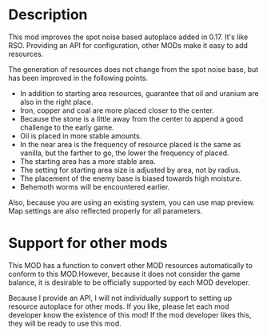 # Description
This mod improves the spot noise based autoplace added in 0.17. It's like RSO. Providing an API for configuration, other MODs make it easy to add resources.

The generation of resources does not change from the spot noise base, but has been improved in the following points.
- In addition to starting area resources, guarantee that oil and uranium are also in the right place.
- Iron, copper and coal are more placed closer to the center.
- Because the stone is a little away from the center to append a good challenge to the early game.
- Oil is placed in more stable amounts.
- In the near area is the frequency of resource placed is the same as vanilla, but the farther to go, the lower the frequency of placed.
- The starting area has a more stable area.
- The setting for starting area size is adjusted by area, not by radius.
- The placement of the enemy base is biased towards high moisture.
- Behemoth worms will be encountered earlier.

Also, because you are using an existing system, you can use map preview. Map settings are also reflected properly for all parameters.

# Support for other mods
This MOD has a function to convert other MOD resources automatically to conform to this MOD.However, because it does not consider the game balance, it is desirable to be officially supported by each MOD developer.

Because I provide an API, I will not individually support to setting up resource autoplace for other mods. If you like, please let each mod developer know the existence of this mod! If the mod developer likes this, they will be ready to use this mod.